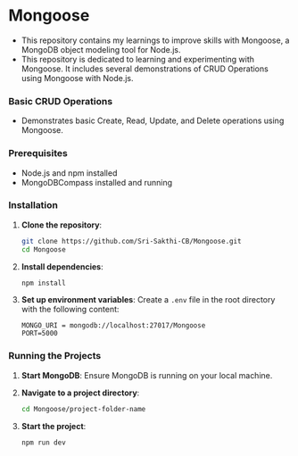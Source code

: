 # Mongoose

- This repository contains my learnings to improve skills with Mongoose, a MongoDB object modeling tool for Node.js.
- This repository is dedicated to learning and experimenting with Mongoose. It includes several demonstrations of CRUD Operations using Mongoose with Node.js.

### Basic CRUD Operations

- Demonstrates basic Create, Read, Update, and Delete operations using Mongoose.


### Prerequisites

- Node.js and npm installed
- MongoDBCompass installed and running

### Installation

1. **Clone the repository**:
    ```sh
    git clone https://github.com/Sri-Sakthi-CB/Mongoose.git
    cd Mongoose
    ```

2. **Install dependencies**:
    ```sh
    npm install
    ```

3. **Set up environment variables**:
    Create a `.env` file in the root directory with the following content:
    ```env
    MONGO_URI = mongodb://localhost:27017/Mongoose
    PORT=5000
    ```

### Running the Projects

1. **Start MongoDB**:
    Ensure MongoDB is running on your local machine.

2. **Navigate to a project directory**:
    ```sh
    cd Mongoose/project-folder-name
    ```

3. **Start the project**:
    ```sh
    npm run dev
    ```



